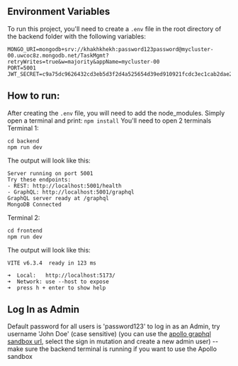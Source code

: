 ## Environment Variables

To run this project, you'll need to create a `.env` file in the root directory of the backend folder with the following variables:  

```env
MONGO_URI=mongodb+srv://khakhkhekh:password123password@mycluster-00.uwcoc8z.mongodb.net/TaskMgmt?retryWrites=true&w=majority&appName=mycluster-00
PORT=5001
JWT_SECRET=c9a75dc9626432cd3eb5d3f2d4a525654d39ed910921fcdc3ec1cab2dae2e405
```
## How to run: 
After creating the `.env` file, you will need to add the node_modules. 
Simply open a terminal and print:
```npm install```
You'll need to open 2 terminals
  Terminal 1: 
  ```
  cd backend
  npm run dev
```
  The output will look like this:
  ```
Server running on port 5001
Try these endpoints:
  - REST: http://localhost:5001/health
  - GraphQL: http://localhost:5001/graphql
GraphQL server ready at /graphql
MongoDB Connected
  ```
  Terminal 2: 
  ```
  cd frontend
  npm run dev
```
  The output will look like this:
  ```
  VITE v6.3.4  ready in 123 ms

  ➜  Local:   http://localhost:5173/
  ➜  Network: use --host to expose
  ➜  press h + enter to show help
```
  

## Log In as Admin
  Default password for all users is 'password123' 
  to log in as an Admin, try username 'John Doe' (case sensitive)
  (you can use the [apollo graphql sandbox url](http://localhost:5001/graphql), select the sign in mutation and create a new admin user)
  -- make sure the backend terminal is running if you want to use the Apollo sandbox
